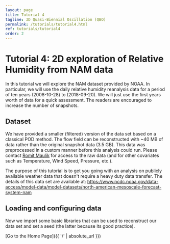 ```yaml
---
layout: page
title: Tutorial 4
tagline: 3D Quasi-Biennial Oscillation (QBO)
permalink: /tutorials/tutorial4.html
ref: tutorials/tutorial4
order: 2
---
```



# Tutorial 4: 2D exploration of Relative Humidity from NAM data

In this tutorial we will explore the NAM dataset provided by NOAA. In particular, we will use the daily relative humidity reanalysis data for a period of ten years (2008-10-28) to (2018-09-20). We will just use the first years worth of data for a quick assessment. The readers are encouraged to increase the number of snapshots.

## Dataset

We have provided a smaller (filtered) version of the data set based on a classical POD method. The flow field can be reconstructed with ~40 MB of data rather than the original snapshot data (3.5 GB). This data was preprocessed in a custom manner before this analysis could run. Please contact [Romit Maulik](rmaulik@anl.gov) for access to the raw data (and for other covariates such as Temperature, Wind Speed, Pressure, etc.).

The purpose of this tutorial is to get you going with an analysis on publicly available weather data that doesn't require a heavy duty data transfer. The details of this data set are available at: https://www.ncdc.noaa.gov/data-access/model-data/model-datasets/north-american-mesoscale-forecast-system-nam

## Loading and configuring data

Now we import some basic libraries that can be used to reconstruct our data set and set a seed (the latter because its good practice).


[Go to the Home Page]({{ '/' | absolute_url }})
